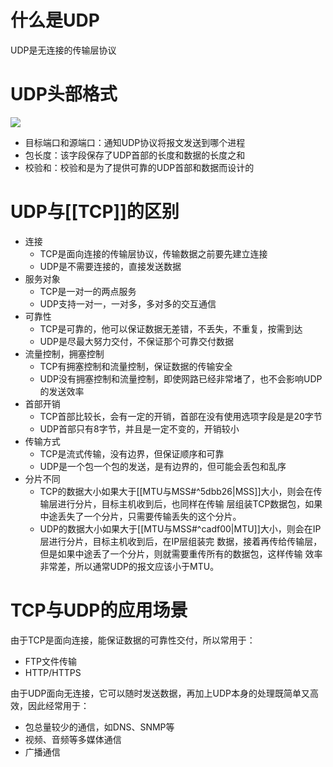 # 什么是UDP
UDP是无连接的传输层协议

# UDP头部格式
![](https://tva1.sinaimg.cn/large/008eGmZEgy1go9wi6ftitj317s0jk790.jpg)
- 目标端口和源端口：通知UDP协议将报文发送到哪个进程
- 包长度：该字段保存了UDP首部的长度和数据的长度之和
- 校验和：校验和是为了提供可靠的UDP首部和数据而设计的

# UDP与[[TCP]]的区别
- 连接
	- TCP是面向连接的传输层协议，传输数据之前要先建立连接
	- UDP是不需要连接的，直接发送数据
- 服务对象
	- TCP是一对一的两点服务
	- UDP支持一对一，一对多，多对多的交互通信
- 可靠性
	- TCP是可靠的，他可以保证数据无差错，不丢失，不重复，按需到达
	- UDP是尽最大努力交付，不保证那个可靠交付数据
- 流量控制，拥塞控制
	- TCP有拥塞控制和流量控制，保证数据的传输安全
	- UDP没有拥塞控制和流量控制，即使网路已经非常堵了，也不会影响UDP的发送效率
- 首部开销
	- TCP首部比较长，会有一定的开销，首部在没有使用选项字段是是20字节
	- UDP首部只有8字节，并且是一定不变的，开销较小
- 传输方式
	- TCP是流式传输，没有边界，但保证顺序和可靠
	- UDP是一个包一个包的发送，是有边界的，但可能会丢包和乱序
- 分片不同
	- TCP的数据大小如果大于[[MTU与MSS#^5dbb26|MSS]]大小，则会在传输层进行分片，目标主机收到后，也同样在传输 层组装TCP数据包，如果中途丢失了一个分片，只需要传输丢失的这个分片。
	- UDP的数据大小如果大于[[MTU与MSS#^cadf00|MTU]]大小，则会在IP层进行分片，目标主机收到后，在IP层组装完 数据，接着再传给传输层，但是如果中途丢了一个分片，则就需要重传所有的数据包，这样传输 效率非常差，所以通常UDP的报文应该小于MTU。

# TCP与UDP的应用场景
由于TCP是面向连接，能保证数据的可靠性交付，所以常用于：
- FTP文件传输
- HTTP/HTTPS

由于UDP面向无连接，它可以随时发送数据，再加上UDP本身的处理既简单又高效，因此经常用于：
- 包总量较少的通信，如DNS、SNMP等
- 视频、音频等多媒体通信
- 广播通信

